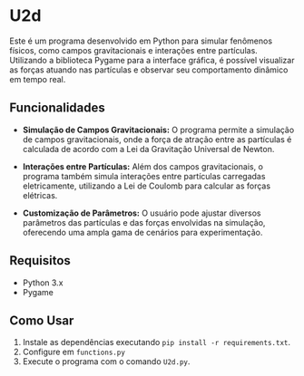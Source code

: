 # U2d

Este é um programa desenvolvido em Python para simular fenômenos físicos, como campos gravitacionais e interações entre partículas. Utilizando a biblioteca Pygame para a interface gráfica, é possível visualizar as forças atuando nas partículas e observar seu comportamento dinâmico em tempo real.

## Funcionalidades

- **Simulação de Campos Gravitacionais:** O programa permite a simulação de campos gravitacionais, onde a força de atração entre as partículas é calculada de acordo com a Lei da Gravitação Universal de Newton.

- **Interações entre Partículas:** Além dos campos gravitacionais, o programa também simula interações entre partículas carregadas eletricamente, utilizando a Lei de Coulomb para calcular as forças elétricas.

- **Customização de Parâmetros:** O usuário pode ajustar diversos parâmetros das partículas e das forças envolvidas na simulação, oferecendo uma ampla gama de cenários para experimentação.

## Requisitos

- Python 3.x
- Pygame

## Como Usar

1. Instale as dependências executando `pip install -r requirements.txt`.
2. Configure em `functions.py`
3. Execute o programa com o comando `U2d.py`.

